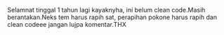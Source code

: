 Selamnat tinggal 1 tahun lagi kayaknyha, ini belum clean code.Masih berantakan.Neks tem harus rapih sat, perapihan pokone harus rapih dan clean codeee jangan lujpa komentar.THX
